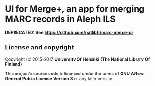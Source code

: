 # UI for Merge+, an app for merging MARC records in Aleph ILS

**DEPRECATED: See https://github.com/natlibfi/marc-merge-ui**

## License and copyright

Copyright (c) 2015-2017 **University Of Helsinki (The National Library Of Finland)**

This project's source code is licensed under the terms of **GNU Affero General Public License Version 3** or any later version.
